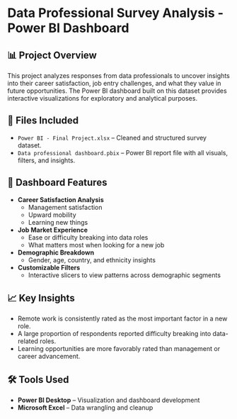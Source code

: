 # Data Professional Survey Analysis - Power BI Dashboard

## 📊 Project Overview

This project analyzes responses from data professionals to uncover insights into their career satisfaction, job entry challenges, and what they value in future opportunities. The Power BI dashboard built on this dataset provides interactive visualizations for exploratory and analytical purposes.

## 📁 Files Included

- `Power BI - Final Project.xlsx` – Cleaned and structured survey dataset.
- `Data professional dashboard.pbix` – Power BI report file with all visuals, filters, and insights.

## 📌 Dashboard Features

- **Career Satisfaction Analysis**
  - Management satisfaction
  - Upward mobility
  - Learning new things
- **Job Market Experience**
  - Ease or difficulty breaking into data roles
  - What matters most when looking for a new job
- **Demographic Breakdown**
  - Gender, age, country, and ethnicity insights
- **Customizable Filters**
  - Interactive slicers to view patterns across demographic segments

## 📈 Key Insights

- Remote work is consistently rated as the most important factor in a new role.
- A large proportion of respondents reported difficulty breaking into data-related roles.
- Learning opportunities are more favorably rated than management or career advancement.

## 🛠️ Tools Used

- **Power BI Desktop** – Visualization and dashboard development
- **Microsoft Excel** – Data wrangling and cleanup



